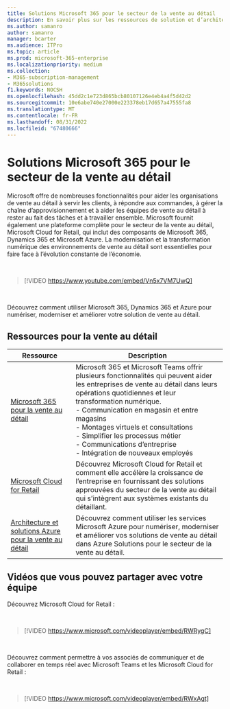 ```yaml
---
title: Solutions Microsoft 365 pour le secteur de la vente au détail
description: En savoir plus sur les ressources de solution et d’architecture pour le secteur de la vente au détail à l’aide de Microsoft 365
ms.author: samanro
author: samanro
manager: bcarter
ms.audience: ITPro
ms.topic: article
ms.prod: microsoft-365-enterprise
ms.localizationpriority: medium
ms.collection:
- M365-subscription-management
- M365solutions
f1.keywords: NOCSH
ms.openlocfilehash: 45dd2c1e723d865bcb80107126e4eb4a4f5d42d2
ms.sourcegitcommit: 10e6abe740e27000e223378eb17d657a47555fa8
ms.translationtype: MT
ms.contentlocale: fr-FR
ms.lasthandoff: 08/31/2022
ms.locfileid: "67480666"
---
```

# <a name="microsoft-365-solutions-for-the-retail-industry"></a>Solutions Microsoft 365 pour le secteur de la vente au détail

Microsoft offre de nombreuses fonctionnalités pour aider les organisations de vente au détail à servir les clients, à répondre aux commandes, à gérer la chaîne d’approvisionnement et à aider les équipes de vente au détail à rester au fait des tâches et à travailler ensemble. Microsoft fournit également une plateforme complète pour le secteur de la vente au détail, Microsoft Cloud for Retail, qui inclut des composants de Microsoft 365, Dynamics 365 et Microsoft Azure. La modernisation et la transformation numérique des environnements de vente au détail sont essentielles pour faire face à l’évolution constante de l’économie.

<br>

> [!VIDEO https://www.youtube.com/embed/Vn5x7VM7UwQ]

<br>

Découvrez comment utiliser Microsoft 365, Dynamics 365 et Azure pour numériser, moderniser et améliorer votre solution de vente au détail.

## <a name="resources-for-retail"></a>Ressources pour la vente au détail

|Ressource |Description  |
|---------|---------|
|[Microsoft 365 pour la vente au détail](../frontline/teams-for-retail-landing-page.md)    |  Microsoft 365 et Microsoft Teams offrir plusieurs fonctionnalités qui peuvent aider les entreprises de vente au détail dans leurs opérations quotidiennes et leur transformation numérique. <br>- Communication en magasin et entre magasins <br>- Montages virtuels et consultations <br>- Simplifier les processus métier <br>- Communications d’entreprise <br>- Intégration de nouveaux employés    |
|[Microsoft Cloud for Retail](/industry/retail/overview)  | Découvrez Microsoft Cloud for Retail et comment elle accélère la croissance de l’entreprise en fournissant des solutions approuvées du secteur de la vente au détail qui s’intègrent aux systèmes existants du détaillant.     |
|[Architecture et solutions Azure pour la vente au détail](/azure/architecture/industries/retail)| Découvrez comment utiliser les services Microsoft Azure pour numériser, moderniser et améliorer vos solutions de vente au détail dans Azure Solutions pour le secteur de la vente au détail. |

## <a name="videos-you-can-share-with-your-team"></a>Vidéos que vous pouvez partager avec votre équipe

Découvrez Microsoft Cloud for Retail :

<br>

> [!VIDEO https://www.microsoft.com/videoplayer/embed/RWRygC]

<br>

Découvrez comment permettre à vos associés de communiquer et de collaborer en temps réel avec Microsoft Teams et les Microsoft Cloud for Retail :

<br>

> [!VIDEO https://www.microsoft.com/videoplayer/embed/RWxAgt]

<br>